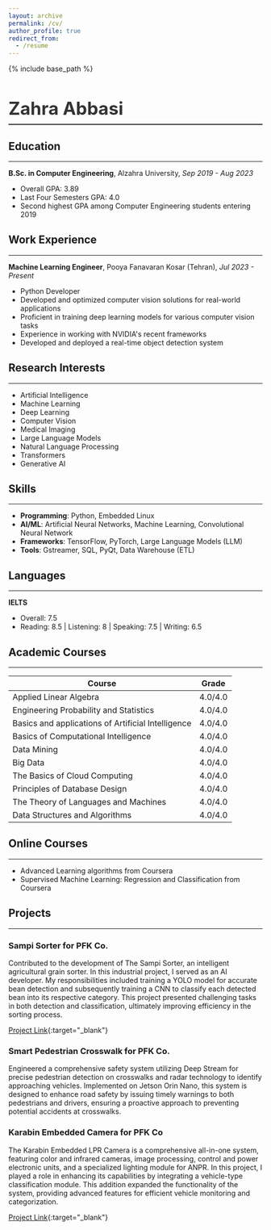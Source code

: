 ```yaml
---
layout: archive
permalink: /cv/
author_profile: true
redirect_from:
  - /resume
---
```


{% include base_path %}

<h1 style="font-size: 2.5em; color: #333; border-bottom: 2px solid #333; padding-bottom: 10px;">Zahra Abbasi</h1>

## Education
---

**B.Sc. in Computer Engineering**, Alzahra University, *Sep 2019 - Aug 2023*
- Overall GPA: 3.89
- Last Four Semesters GPA: 4.0
- Second highest GPA among Computer Engineering students entering 2019

## Work Experience
---

**Machine Learning Engineer**, Pooya Fanavaran Kosar (Tehran), *Jul 2023 - Present*
- Python Developer
- Developed and optimized computer vision solutions for real-world applications
- Proficient in training deep learning models for various computer vision tasks
- Experience in working with NVIDIA's recent frameworks
- Developed and deployed a real-time object detection system

## Research Interests
---

- Artificial Intelligence
- Machine Learning
- Deep Learning
- Computer Vision
- Medical Imaging
- Large Language Models
- Natural Language Processing
- Transformers
- Generative AI

## Skills
---

- **Programming**: Python, Embedded Linux
- **AI/ML**: Artificial Neural Networks, Machine Learning, Convolutional Neural Network
- **Frameworks**: TensorFlow, PyTorch, Large Language Models (LLM)
- **Tools**: Gstreamer, SQL, PyQt, Data Warehouse (ETL)

## Languages
---

**IELTS**
- Overall: 7.5
- Reading: 8.5 | Listening: 8 | Speaking: 7.5 | Writing: 6.5

## Academic Courses
---

| Course | Grade |
|--------|-------|
| Applied Linear Algebra | 4.0/4.0 |
| Engineering Probability and Statistics | 4.0/4.0 |
| Basics and applications of Artificial Intelligence | 4.0/4.0 |
| Basics of Computational Intelligence | 4.0/4.0 |
| Data Mining | 4.0/4.0 |
| Big Data | 4.0/4.0 |
| The Basics of Cloud Computing | 4.0/4.0 |
| Principles of Database Design | 4.0/4.0 |
| The Theory of Languages and Machines | 4.0/4.0 |
| Data Structures and Algorithms | 4.0/4.0 |

## Online Courses
---

- Advanced Learning algorithms from Coursera
- Supervised Machine Learning: Regression and Classification from Coursera

## Projects
---

### Sampi Sorter for PFK Co.
Contributed to the development of The Sampi Sorter, an intelligent agricultural grain sorter. In this industrial project, I served as an AI developer. My responsibilities included training a YOLO model for accurate bean detection and subsequently training a CNN to classify each detected bean into its respective category. This project presented challenging tasks in both detection and classification, ultimately improving efficiency in the sorting process.

[Project Link](https://www.sorter.ir/en/){:target="_blank"}

### Smart Pedestrian Crosswalk for PFK Co.
Engineered a comprehensive safety system utilizing Deep Stream for precise pedestrian detection on crosswalks and radar technology to identify approaching vehicles. Implemented on Jetson Orin Nano, this system is designed to enhance road safety by issuing timely warnings to both pedestrians and drivers, ensuring a proactive approach to preventing potential accidents at crosswalks.

### Karabin Embedded Camera for PFK Co
The Karabin Embedded LPR Camera is a comprehensive all-in-one system, featuring color and infrared cameras, image processing, control and power electronic units, and a specialized lighting module for ANPR. In this project, I played a role in enhancing its capabilities by integrating a vehicle-type classification module. This addition expanded the functionality of the system, providing advanced features for efficient vehicle monitoring and categorization.

[Project Link](https://www.cam2vision.com){:target="_blank"}

